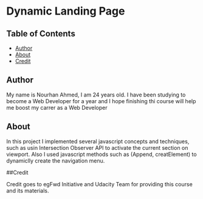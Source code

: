 # Dynamic Landing Page

## Table of Contents
* [Author](#author)
* [About](#about)
* [Credit](#credit)

## Author

My name is Nourhan Ahmed, I am 24 years old.
I have been studying to become a Web Developer for a year and I hope finishing thi course will help me boost my carrer as a Web Developer 

## About

In this project I implemented several javascript concepts and techniques, such as usin Intersection Observer API to activate the current section on viewport.
Also I used javascript methods such as (Append, creatElement) to dynamiclly create the navigation menu. 

##Credit

Credit goes to egFwd Initiative and Udacity Team for providing this course and its materials.
